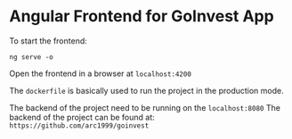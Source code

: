 # Angular Frontend for GoInvest App

To start the frontend:
```
ng serve -o
```

Open the frontend in a browser at `localhost:4200`

The `dockerfile` is basically used to run the project in the production mode.

The backend of the project need to be running on the `localhost:8080`
The backend of the project can be found at:
`https://github.com/arc1999/goinvest`
